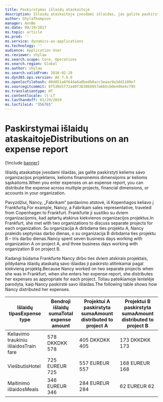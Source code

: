 ```yaml
---
title: Paskirstymai išlaidų ataskaitoje
description: Išlaidų ataskaitoje įvesdami išlaidas, jas galite paskirstyti keliems savo organizacijos projektams, juridiniams subjektams ar kelioms sąskaitoms.
author: ShylaThompson
manager: AnnBe
ms.date: 09/19/2017
ms.topic: article
ms.prod: ''
ms.service: dynamics-ax-applications
ms.technology: ''
audience: Application User
ms.reviewer: shylaw
ms.search.scope: Core, Operations
ms.search.region: Global
ms.author: shylaw
ms.search.validFrom: 2016-02-28
ms.dyn365.ops.version: AX 7.0.0
ms.openlocfilehash: 00d051a8f644a6a0bedb0acc3eaac9a3dd1109e7
ms.sourcegitcommit: 0f530e5f72a40f383868957a6b5cb0e446e4c795
ms.translationtype: HT
ms.contentlocale: lt-LT
ms.lasthandoff: 01/29/2019
ms.locfileid: "356765"
---
```

# <a name="distributions-on-an-expense-report"></a><span data-ttu-id="78429-103">Paskirstymai išlaidų ataskaitoje</span><span class="sxs-lookup"><span data-stu-id="78429-103">Distributions on an expense report</span></span>

[!include [banner](../includes/banner.md)]

<span data-ttu-id="78429-104"> Išlaidų ataskaitoje įvesdami išlaidas, jas galite paskirstyti keliems savo organizacijos projektams, kelioms finansinėmis dimensijoms ar kelioms sąskaitoms.</span><span class="sxs-lookup"><span data-stu-id="78429-104">When you enter expenses on an expense report, you can distribute the expense across multiple projects, financial dimensions, or accounts in your organization.</span></span>

<span data-ttu-id="78429-105">Pavyzdžiui, Nancy, „Fabrikam“ pardavimo atstovė, iš Kopenhagos keliavo į Frankfurtą.</span><span class="sxs-lookup"><span data-stu-id="78429-105">For example, Nancy, a Fabrikam sales representative, traveled from Copenhagen to Frankfurt.</span></span> <span data-ttu-id="78429-106">Frankfurte ji susitiko su dviem organizacijomis, kad aptartų atskirus kiekvienos organizacijos projektus.</span><span class="sxs-lookup"><span data-stu-id="78429-106">In Frankfurt, she met with two organizations to discuss separate projects for each organization.</span></span> <span data-ttu-id="78429-107">Su organizacija A dirbdama ties projektu A, Nancy praleido septynias darbo dienas, o su organizacija B dirbdama ties projektu B – tris darbo dienas.</span><span class="sxs-lookup"><span data-stu-id="78429-107">Nancy spent seven business days working with organization A on project A, and three business days working with organization B on project B.</span></span>

<span data-ttu-id="78429-108">Kadangi būdama Frankfurte Nancy dirbo ties dviem atskirais projektais, pildydama išlaidų ataskaitą savo išlaidas ji paskirsto atitinkamai pagal kiekvieną projektą.</span><span class="sxs-lookup"><span data-stu-id="78429-108">Because Nancy worked on two separate projects when she was in Frankfurt, when she enters her expense report, she distributes her expenses as appropriate for each project.</span></span> <span data-ttu-id="78429-109">Toliau pateikiamoje lentelėje parodyta, kaip Nancy paskirstė savo išlaidas.</span><span class="sxs-lookup"><span data-stu-id="78429-109">The following table shows how Nancy distributed her expenses.</span></span>


| <span data-ttu-id="78429-110">Išlaidų tipas</span><span class="sxs-lookup"><span data-stu-id="78429-110">Expense type</span></span> | <span data-ttu-id="78429-111">Bendroji išlaidų suma</span><span class="sxs-lookup"><span data-stu-id="78429-111">Total expense amount</span></span>|<span data-ttu-id="78429-112">Projektui A paskirstyta suma</span><span class="sxs-lookup"><span data-stu-id="78429-112">Amount distributed to project A</span></span>| <span data-ttu-id="78429-113">Projektui B paskirstyta suma</span><span class="sxs-lookup"><span data-stu-id="78429-113">Amount distributed to project B</span></span> |
|--------------|---------------------|-------------------------------|---------------------------------|
|<span data-ttu-id="78429-114">Keliavimo traukiniu išlaidos</span><span class="sxs-lookup"><span data-stu-id="78429-114">Train fare</span></span>   |<span data-ttu-id="78429-115">578 DKK</span><span class="sxs-lookup"><span data-stu-id="78429-115">DKK 578</span></span>              |<span data-ttu-id="78429-116">405 DKK</span><span class="sxs-lookup"><span data-stu-id="78429-116">DKK 405</span></span>                        |<span data-ttu-id="78429-117">173 DKK</span><span class="sxs-lookup"><span data-stu-id="78429-117">DKK 173</span></span>                          |
|<span data-ttu-id="78429-118">Viešbutis</span><span class="sxs-lookup"><span data-stu-id="78429-118">Hotel</span></span>         |<span data-ttu-id="78429-119">725 EUR</span><span class="sxs-lookup"><span data-stu-id="78429-119">EUR 725</span></span>              |<span data-ttu-id="78429-120">557 EUR</span><span class="sxs-lookup"><span data-stu-id="78429-120">EUR 557</span></span>                        |<span data-ttu-id="78429-121">168 EUR</span><span class="sxs-lookup"><span data-stu-id="78429-121">EUR 168</span></span>                          |
|<span data-ttu-id="78429-122">Maitinimo išlaidos</span><span class="sxs-lookup"><span data-stu-id="78429-122">Meals</span></span>         |<span data-ttu-id="78429-123">346 EUR</span><span class="sxs-lookup"><span data-stu-id="78429-123">EUR 346</span></span>              |<span data-ttu-id="78429-124">284 EUR</span><span class="sxs-lookup"><span data-stu-id="78429-124">EUR 284</span></span>                        |<span data-ttu-id="78429-125">62 EUR</span><span class="sxs-lookup"><span data-stu-id="78429-125">EUR 62</span></span>                           |

